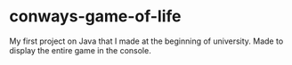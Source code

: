 # conways-game-of-life
My first project on Java that I made at the beginning of university. Made to display the entire game in the console.

